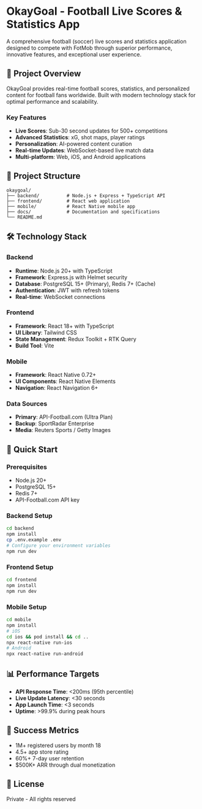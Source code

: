 # OkayGoal - Football Live Scores & Statistics App

A comprehensive football (soccer) live scores and statistics application designed to compete with FotMob through superior performance, innovative features, and exceptional user experience.

## 🚀 Project Overview

OkayGoal provides real-time football scores, statistics, and personalized content for football fans worldwide. Built with modern technology stack for optimal performance and scalability.

### Key Features
- **Live Scores**: Sub-30 second updates for 500+ competitions
- **Advanced Statistics**: xG, shot maps, player ratings
- **Personalization**: AI-powered content curation
- **Real-time Updates**: WebSocket-based live match data
- **Multi-platform**: Web, iOS, and Android applications

## 📁 Project Structure

```
okaygoal/
├── backend/          # Node.js + Express + TypeScript API
├── frontend/         # React web application
├── mobile/           # React Native mobile app
├── docs/             # Documentation and specifications
└── README.md
```

## 🛠 Technology Stack

### Backend
- **Runtime**: Node.js 20+ with TypeScript
- **Framework**: Express.js with Helmet security
- **Database**: PostgreSQL 15+ (Primary), Redis 7+ (Cache)
- **Authentication**: JWT with refresh tokens
- **Real-time**: WebSocket connections

### Frontend
- **Framework**: React 18+ with TypeScript
- **UI Library**: Tailwind CSS
- **State Management**: Redux Toolkit + RTK Query
- **Build Tool**: Vite

### Mobile
- **Framework**: React Native 0.72+
- **UI Components**: React Native Elements
- **Navigation**: React Navigation 6+

### Data Sources
- **Primary**: API-Football.com (Ultra Plan)
- **Backup**: SportRadar Enterprise
- **Media**: Reuters Sports / Getty Images

## 🚀 Quick Start

### Prerequisites
- Node.js 20+
- PostgreSQL 15+
- Redis 7+
- API-Football.com API key

### Backend Setup
```bash
cd backend
npm install
cp .env.example .env
# Configure your environment variables
npm run dev
```

### Frontend Setup
```bash
cd frontend
npm install
npm run dev
```

### Mobile Setup
```bash
cd mobile
npm install
# iOS
cd ios && pod install && cd ..
npx react-native run-ios
# Android
npx react-native run-android
```

## 📊 Performance Targets

- **API Response Time**: <200ms (95th percentile)
- **Live Update Latency**: <30 seconds
- **App Launch Time**: <3 seconds
- **Uptime**: >99.9% during peak hours

## 🎯 Success Metrics

- 1M+ registered users by month 18
- 4.5+ app store rating
- 60%+ 7-day user retention
- $500K+ ARR through dual monetization

## 📝 License

Private - All rights reserved